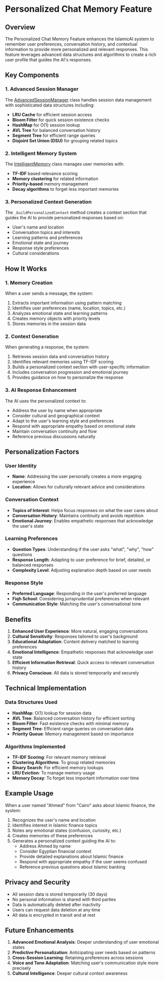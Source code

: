# Personalized Chat Memory Feature

## Overview

The Personalized Chat Memory Feature enhances the IslamicAI system to remember user preferences, conversation history, and contextual information to provide more personalized and relevant responses. This feature leverages advanced data structures and algorithms to create a rich user profile that guides the AI's responses.

## Key Components

### 1. Advanced Session Manager
The [AdvancedSessionManager](file:///C:/Users/root/Desktop/islamicai/src/advanced-session-manager.js#L3-L1132) class handles session data management with sophisticated data structures including:
- **LRU Cache** for efficient session access
- **Bloom Filter** for quick session existence checks
- **HashMap** for O(1) session lookup
- **AVL Tree** for balanced conversation history
- **Segment Tree** for efficient range queries
- **Disjoint Set Union (DSU)** for grouping related topics

### 2. Intelligent Memory System
The [IntelligentMemory](file:///C:/Users/root/Desktop/islamicai/src/intelligent-memory.js#L1-L956) class manages user memories with:
- **TF-IDF** based relevance scoring
- **Memory clustering** for related information
- **Priority-based** memory management
- **Decay algorithms** to forget less important memories

### 3. Personalized Context Generation
The `_buildPersonalizedContext` method creates a context section that guides the AI to provide personalized responses based on:
- User's name and location
- Conversation topics and interests
- Learning patterns and preferences
- Emotional state and journey
- Response style preferences
- Cultural considerations

## How It Works

### 1. Memory Creation
When a user sends a message, the system:
1. Extracts important information using pattern matching
2. Identifies user preferences (name, location, topics, etc.)
3. Analyzes emotional state and learning patterns
4. Creates memory objects with priority levels
5. Stores memories in the session data

### 2. Context Generation
When generating a response, the system:
1. Retrieves session data and conversation history
2. Identifies relevant memories using TF-IDF scoring
3. Builds a personalized context section with user-specific information
4. Includes conversation progression and emotional journey
5. Provides guidance on how to personalize the response

### 3. AI Response Enhancement
The AI uses the personalized context to:
- Address the user by name when appropriate
- Consider cultural and geographical context
- Adapt to the user's learning style and preferences
- Respond with appropriate empathy based on emotional state
- Maintain conversation continuity and flow
- Reference previous discussions naturally

## Personalization Factors

### User Identity
- **Name**: Addressing the user personally creates a more engaging experience
- **Location**: Allows for culturally relevant advice and considerations

### Conversation Context
- **Topics of Interest**: Helps focus responses on what the user cares about
- **Conversation History**: Maintains continuity and avoids repetition
- **Emotional Journey**: Enables empathetic responses that acknowledge the user's state

### Learning Preferences
- **Question Types**: Understanding if the user asks "what", "why", "how" questions
- **Response Length**: Adapting to user preference for brief, detailed, or balanced responses
- **Complexity Level**: Adjusting explanation depth based on user needs

### Response Style
- **Preferred Language**: Responding in the user's preferred language
- **Fiqh School**: Considering jurisprudential preferences when relevant
- **Communication Style**: Matching the user's conversational tone

## Benefits

1. **Enhanced User Experience**: More natural, engaging conversations
2. **Cultural Sensitivity**: Responses tailored to user's background
3. **Educational Adaptation**: Content delivery matched to learning preferences
4. **Emotional Intelligence**: Empathetic responses that acknowledge user state
5. **Efficient Information Retrieval**: Quick access to relevant conversation history
6. **Privacy Conscious**: All data is stored temporarily and securely

## Technical Implementation

### Data Structures Used
- **HashMap**: O(1) lookup for session data
- **AVL Tree**: Balanced conversation history for efficient sorting
- **Bloom Filter**: Fast existence checks with minimal memory
- **Segment Tree**: Efficient range queries on conversation data
- **Priority Queue**: Memory management based on importance

### Algorithms Implemented
- **TF-IDF Scoring**: For relevant memory retrieval
- **Clustering Algorithms**: To group related memories
- **Binary Search**: For efficient memory lookups
- **LRU Eviction**: To manage memory usage
- **Memory Decay**: To forget less important information over time

## Example Usage

When a user named "Ahmed" from "Cairo" asks about Islamic finance, the system:
1. Recognizes the user's name and location
2. Identifies interest in Islamic finance topics
3. Notes any emotional states (confusion, curiosity, etc.)
4. Creates memories of these preferences
5. Generates a personalized context guiding the AI to:
   - Address Ahmed by name
   - Consider Egyptian financial context
   - Provide detailed explanations about Islamic finance
   - Respond with appropriate empathy if the user seems confused
   - Reference previous questions about Islamic banking

## Privacy and Security

- All session data is stored temporarily (30 days)
- No personal information is shared with third parties
- Data is automatically deleted after inactivity
- Users can request data deletion at any time
- All data is encrypted in transit and at rest

## Future Enhancements

1. **Advanced Emotional Analysis**: Deeper understanding of user emotional states
2. **Predictive Personalization**: Anticipating user needs based on patterns
3. **Cross-Session Learning**: Retaining preferences across sessions
4. **Voice and Tone Adaptation**: Matching user's communication style more precisely
5. **Cultural Intelligence**: Deeper cultural context awareness